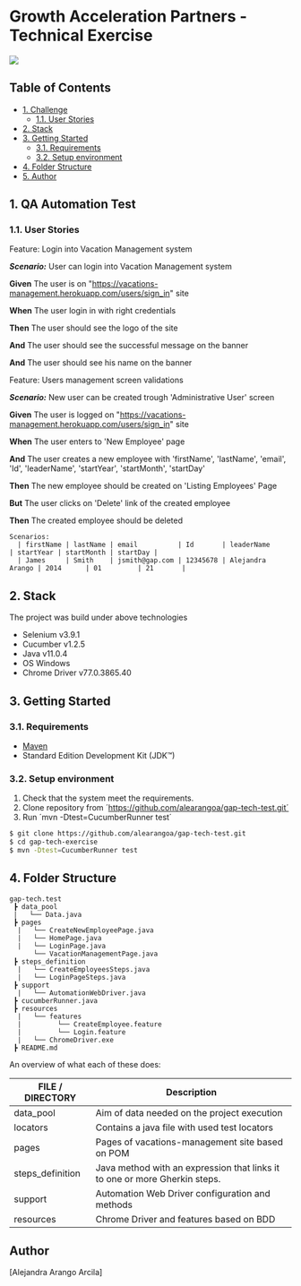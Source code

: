 # Growth Acceleration Partners - Technical Exercise

![](gap-tech-test-results.gif)

## Table of Contents

- [1. Challenge](#1-challenge)
  - [1.1. User Stories](#11-user-stories)
- [2. Stack](#2-stack)
- [3. Getting Started](#3-getting-started)
  - [3.1. Requirements](#31-requirements)
  - [3.2. Setup environment](#32-setup-environment)
- [4. Folder Structure](#4-folder-structure)
- [5. Author](#author)

## 1. QA Automation Test

### 1.1. User Stories

Feature: Login into Vacation Management system

**_Scenario:_** User can login into Vacation Management system

**Given** The user is on "https://vacations-management.herokuapp.com/users/sign_in" site

**When** The user login in with right credentials

**Then** The user should see the logo of the site

**And** The user should see the successful message on the banner

**And** The user should see his name on the banner


Feature: Users management screen validations


**_Scenario:_** New user can be created trough 'Administrative User' screen

**Given** The user is logged on "https://vacations-management.herokuapp.com/users/sign_in" site

**When** The user enters to 'New Employee' page

**And** The user creates a new employee with 'firstName', 'lastName', 'email', 'Id', 'leaderName', 'startYear', 'startMonth', 'startDay'

**Then** The new employee should be created on 'Listing Employees' Page

**But** The user clicks on 'Delete' link of the created employee

**Then** The created employee should be deleted

    Scenarios:
      | firstName | lastName | email          | Id       | leaderName       | startYear | startMonth | startDay |
      | James     | Smith    | jsmith@gap.com | 12345678 | Alejandra Arango | 2014      | 01         | 21       |


## 2. Stack

The project was build under above technologies

- Selenium v3.9.1
- Cucumber v1.2.5
- Java v11.0.4
- OS Windows 
- Chrome Driver v77.0.3865.40

## 3. Getting Started

### 3.1. Requirements

- [Maven](https://docs.wso2.com/display/IS323/Installing+Apache+Maven+on+Windows)
- Standard Edition Development Kit (JDK™)

### 3.2. Setup environment

1. Check that the system meet the requirements.
2. Clone repository from ´https://github.com/alearangoa/gap-tech-test.git´
3. Run ´mvn -Dtest=CucumberRunner test´


```bash
$ git clone https://github.com/alearangoa/gap-tech-test.git
$ cd gap-tech-exercise
$ mvn -Dtest=CucumberRunner test
```

## 4. Folder Structure

```
gap-tech.test
 ┣ data_pool
 |   └── Data.java
 ┣ pages
  |   └── CreateNewEmployeePage.java
  |   └── HomePage.java
  |   └── LoginPage.java
      └── VacationManagementPage.java
 ┣ steps_definition
  |   └── CreateEmployeesSteps.java
  |   └── LoginPageSteps.java
 ┣ support
  |   └── AutomationWebDriver.java
 ┣ cucumberRunner.java
 ┣ resources
  |   └── features
  |         └── CreateEmployee.feature
  |         └── Login.feature
  |   └── ChromeDriver.exe
 ┣ README.md
```
An overview of what each of these does:

| FILE / DIRECTORY |      Description                                  |
|------------------|-------------------------------------------------|
| data_pool        | Aim of data needed on the project execution       | 
| locators         | Contains a java file with used test locators  | 
| pages            | Pages of vacations-management site based on POM             | 
| steps_definition | Java method with an expression that links it to one or more Gherkin steps. | 
| support          | Automation Web Driver configuration and methods | 
| resources        | Chrome Driver and features based on BDD| 


## Author

[Alejandra Arango Arcila]